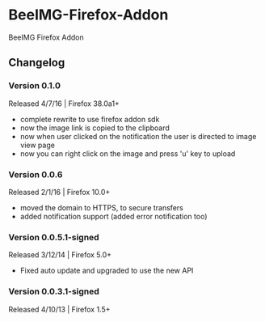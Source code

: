 # BeeIMG-Firefox-Addon
BeeIMG Firefox Addon


## Changelog

### Version 0.1.0
Released 4/7/16 | Firefox 38.0a1+

   - complete rewrite to use firefox addon sdk
   - now the image link is copied to the clipboard 
   - now when user clicked on the notification the user is directed to image view page
   - now you can right click on the image and press 'u' key to upload

### Version 0.0.6
Released 2/1/16 | Firefox 10.0+

   - moved the domain to HTTPS, to secure transfers
   - added notification support (added error notification too)

### Version 0.0.5.1-signed
Released 3/12/14 | Firefox 5.0+

   - Fixed auto update and upgraded to use the new API

### Version 0.0.3.1-signed
Released 4/10/13 | Firefox 1.5+